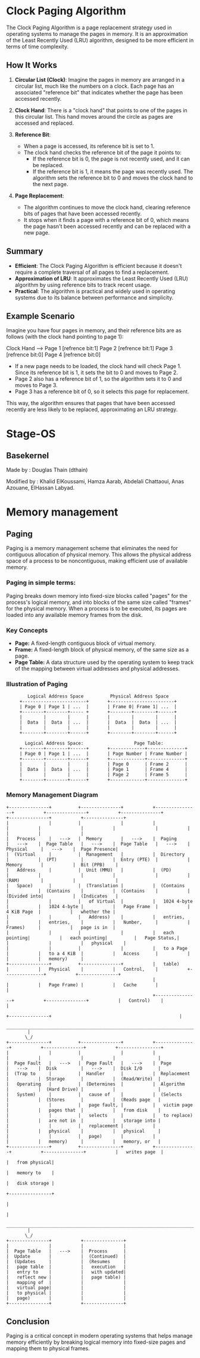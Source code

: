 # Clock Paging Algorithm

The Clock Paging Algorithm is a page replacement strategy used in operating systems to manage the pages in memory. It is an approximation of the Least Recently Used (LRU) algorithm, designed to be more efficient in terms of time complexity.

## How It Works

1. **Circular List (Clock)**: Imagine the pages in memory are arranged in a circular list, much like the numbers on a clock. Each page has an associated "reference bit" that indicates whether the page has been accessed recently.

2. **Clock Hand**: There is a "clock hand" that points to one of the pages in this circular list. This hand moves around the circle as pages are accessed and replaced.

3. **Reference Bit**:
   - When a page is accessed, its reference bit is set to 1.
   - The clock hand checks the reference bit of the page it points to:
     - If the reference bit is 0, the page is not recently used, and it can be replaced.
     - If the reference bit is 1, it means the page was recently used. The algorithm sets the reference bit to 0 and moves the clock hand to the next page.

4. **Page Replacement**:
   - The algorithm continues to move the clock hand, clearing reference bits of pages that have been accessed recently.
   - It stops when it finds a page with a reference bit of 0, which means the page hasn't been accessed recently and can be replaced with a new page.

## Summary

- **Efficient**: The Clock Paging Algorithm is efficient because it doesn't require a complete traversal of all pages to find a replacement.
- **Approximation of LRU**: It approximates the Least Recently Used (LRU) algorithm by using reference bits to track recent usage.
- **Practical**: The algorithm is practical and widely used in operating systems due to its balance between performance and simplicity.

## Example Scenario

Imagine you have four pages in memory, and their reference bits are as follows (with the clock hand pointing to page 1):

Clock Hand --> Page 1 [refrence bit:1]
               Page 2 [refrence bit:1]
               Page 3 [refrence bit:0]
               Page 4 [refrence bit:0]

- If a new page needs to be loaded, the clock hand will check Page 1. Since its reference bit is 1, it sets the bit to 0 and moves to Page 2.
- Page 2 also has a reference bit of 1, so the algorithm sets it to 0 and moves to Page 3.
- Page 3 has a reference bit of 0, so it selects this page for replacement.

This way, the algorithm ensures that pages that have been accessed recently are less likely to be replaced, approximating an LRU strategy.

# Stage-OS

## Basekernel
Made by : Douglas Thain (dthain)

Modified by : Khalid ElKoussami, Hamza Aarab, Abdelali Chattaoui, Anas Azouane, ElHassan Labyad.


# Memory management
## Paging
Paging is a memory management scheme that eliminates the need for contiguous allocation of physical memory. This allows the physical address space of a process to be noncontiguous, making efficient use of available memory.
### Paging in simple terms:
Paging breaks down memory into fixed-size blocks called "pages" for the process's logical memory, and into blocks of the same size called "frames" for the physical memory. When a process is to be executed, its pages are loaded into any available memory frames from the disk.
### Key Concepts
- **Page:** A fixed-length contiguous block of virtual memory.
- **Frame:** A fixed-length block of physical memory, of the same size as a page.
- **Page Table:** A data structure used by the operating system to keep track of the mapping between virtual addresses and physical addresses.
### Illustration of Paging
            Logical Address Space          Physical Address Space
         +------------------------+       +------------------------+
         | Page 0 | Page 1 | ...  |       | Frame 0| Frame 1| ...  |
         +--------+--------+----- +       +--------+--------+------+
         |        |        |      |       |        |        |      |
         |  Data  |  Data  | ...  |       |  Data  |  Data  | ...  |
         |        |        |      |       |        |        |      |
         +--------+--------+------+       +--------+--------+------+

           Logical Address Space:                   Page Table:
         +--------+--------+------+       +-------------+--------------+
         | Page 0 | Page 1 | ...  |       | Page Number | Frame Number |
         +--------+--------+------+       +-------------+--------------+
         |        |        |      |       | Page 0      | Frame 2      |
         |  Data  |  Data  | ...  |       | Page 1      | Frame 4      |
         |        |        |      |       | Page 2      | Frame 5      |
         +--------+--------+------+       +-------------+--------------+


### Memory Management Diagram

    +---------------+          +---------------+           +----------------+           +---------------+           +---------------+           +---------------+           +---------------+
    |               |          |               |           |                |           |               |           |               |           |               |           |               |
    |   Process     |   --->   |  Memory       |   --->    |  Paging        |   --->    |  Page Table   |   --->    |  Page Table   |   --->    |  Physical     |   --->    |  Page Presence|
    |  (Virtual     |          |  Management   |           |  Directory     |           |  (PT)         |           |  Entry (PTE)  |           |  Memory       |           |  Bit (PPB)    |
    |   Address     |          |  Unit (MMU)   |           |  (PD)          |           |               |           |               |           |  (RAM)        |           |               |
    |   Space)      |          |  (Translation |           |  (Contains     |           |  (Contains    |           |  (Contains    |           |  (Divided into|           |  (Indicates   |
    |               |          |   of Virtual  |           |   1024 4-byte  |           |   1024 4-byte |           |   Page Frame  |           |   4 KiB Page  |           |   whether the |
    |               |          |   Address)    |           |   entries,     |           |   entries,    |           |   Number,     |           |   Frames)     |           |   page is in  |
    |               |          |               |           |   each pointing|           |   each pointing|          |   Page Status,|           |               |           |   physical    |
    |               |          |               |           |   to a Page    |           |   to a 4 KiB  |           |   Access      |           |               |           |   memory)     |
    +---------------+          +---------------+           |   table)       |           |   Physical    |           |   Control,    |           +---------------+           +---------------+
                                                           |                |           |   Page Frame) |           |   Cache       |                                                |
                                                           +----------------+           +---------------+           |   Control)    |                                                |
                                                                                                                    +---------------+                                                |
             ________________________________________________________________________________________________________________________________________________________________________|
            |
           \_/ 
    +---------------+          +---------------+           +---------------+           +---------------+           +----------------+           
    |               |          |               |           |               |           |               |           |                |         
    |  Page Fault   |   --->   |  Page Fault   |   --->    |  Page         |   --->    |  Disk         |   --->    |  Disk I/O      |       
    |  (Trap to     |          |  Handler      |           |  Replacement  |           |  Storage      |           |  (Read/Write)  |       
    |   Operating   |          |  (Determines  |           |  Algorithm    |           |  (Hard Drive) |           |                |       
    |   System)     |          |   cause of    |           |  (Selects     |           |  (Stores      |           |  (Reads page   |        
    |               |          |   page fault, |           |   victim page |           |   pages that  |           |   from disk    |         
    |               |          |   selects     |           |   to replace) |           |   are not in  |           |   storage into |          
    |               |          |   replacement |           |               |           |   physical    |           |   physical     |        
    |               |          |   page)       |           |               |           |   memory)     |           |   memory, or   |       
    +---------------+          +---------------+           +---------------+           +---------------+           |   writes page  |         
                                                                                                                   |   from physical|
                                                                                                                   |   memory to    |
                                                                                                                   |   disk storage |
                                                                                                                   +----------------+
                                                                                                                             |
                                                                                                                             |
             ________________________________________________________________________________________________________________|
            |
           \_/ 
    +---------------+           +---------------+
    |               |           |               |
    |  Page Table   |   --->    |  Process      |
    |  Update       |           |  (Continued)  |
    |  (Updates     |           |  (Resumes     |
    |   page table  |           |   execution   |
    |   entry to    |           |   with updated|
    |   reflect new |           |   page table) |
    |   mapping of  |           |               |
    |   virtual page|           |               |
    |   to physical |           |               |
    |   page)       |           |               |
    +---------------+           +---------------+
## Conclusion
Paging is a critical concept in modern operating systems that helps manage memory efficiently by breaking logical memory into fixed-size pages and mapping them to physical frames.
